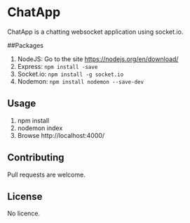 # ChatApp 
ChatApp is a chatting websocket application using socket.io.

##Packages
1) NodeJS: Go to the site https://nodejs.org/en/download/ <br />
2) Express: ```npm install -save```
3) Socket.io: ```npm install -g socket.io```
4) Nodemon: ```npm install nodemon --save-dev```

## Usage
1) npm install 
2) nodemon index
3) Browse http://localhost:4000/

## Contributing
Pull requests are welcome.

## License
No licence.
